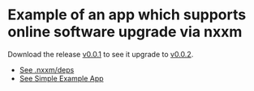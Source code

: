 # Example of an app which supports online software upgrade via nxxm
Download the release [v0.0.1](https://github.com/nxxm/example-upgrd-app/releases/tag/v0.0.1) to see it upgrade to [v0.0.2](https://github.com/nxxm/example-upgrd-app/releases/tag/v0.0.2).

* [See .nxxm/deps](.nxxm/deps)
* [See Simple Example App](./app.cpp)

